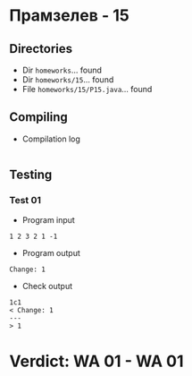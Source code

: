 # Прамзелев - 15
## Directories
- Dir `homeworks`... found
- Dir `homeworks/15`... found
- File `homeworks/15/P15.java`... found
## Compiling
- Compilation log
```

```
## Testing
### Test 01
- Program input
```
1 2 3 2 1 -1

```
- Program output
```
Change: 1

```
- Check output
```
1c1
< Change: 1
---
> 1

```
# Verdict: **WA 01** - WA 01

